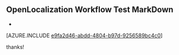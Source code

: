 ## OpenLocalization Workflow Test MarkDown
* 

[AZURE.INCLUDE [e9fa2d46-abdd-4804-b97d-9256589bc4c0](calleeMd1.md)]

 
thanks!